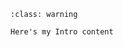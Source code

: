 ```{admonition} Here's my title soopp
:class: warning

Here's my Intro content
```

```{include} ../../README.md
```